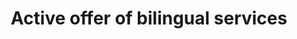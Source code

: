 ---
title: Active offer of bilingual services
longTitle: 'Active offer of bilingual services'
tags:
- gccommon
usedFor:
- "[[Bilingual services]]"
---